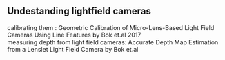 ## Undestanding lightfield cameras
calibrating them :
Geometric Calibration of Micro-Lens-Based Light Field Cameras Using Line Features by Bok et.al 2017 \
measuring depth from light field cameras: Accurate Depth Map Estimation from a Lenslet Light Field Camera by Bok et.al


